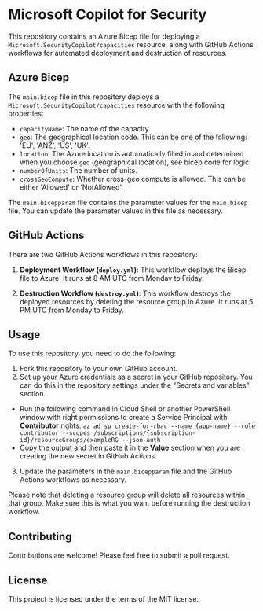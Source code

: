 # Microsoft Copilot for Security

This repository contains an Azure Bicep file for deploying a `Microsoft.SecurityCopilot/capacities` resource, along with GitHub Actions workflows for automated deployment and destruction of resources.

## Azure Bicep

The `main.bicep` file in this repository deploys a `Microsoft.SecurityCopilot/capacities` resource with the following properties:

- `capacityName`: The name of the capacity.
- `geo`: The geographical location code. This can be one of the following: 'EU', 'ANZ', 'US', 'UK'.
- `location`: The Azure location is automatically filled in and determined when you choose `geo` (geographical location), see bicep code for logic.
- `numberOfUnits`: The number of units.
- `crossGeoCompute`: Whether cross-geo compute is allowed. This can be either 'Allowed' or 'NotAllowed'.

The `main.bicepparam` file contains the parameter values for the `main.bicep` file. You can update the parameter values in this file as necessary.

## GitHub Actions

There are two GitHub Actions workflows in this repository:

1. **Deployment Workflow (`deploy.yml`)**: This workflow deploys the Bicep file to Azure. It runs at 8 AM UTC from Monday to Friday.

2. **Destruction Workflow (`destroy.yml`)**: This workflow destroys the deployed resources by deleting the resource group in Azure. It runs at 5 PM UTC from Monday to Friday.

## Usage

To use this repository, you need to do the following:

1. Fork this repository to your own GitHub account.
2. Set up your Azure credentials as a secret in your GitHub repository. You can do this in the repository settings under the "Secrets and variables" section.
  - Run the following command in Cloud Shell or another PowerShell window with right permissions to create a Service Principal with **Contributor** rights.
  `az ad sp create-for-rbac --name {app-name} --role contributor --scopes /subscriptions/{subscription-id}/resourceGroups/exampleRG --json-auth` 
  - Copy the output and then paste it in the **Value** section when you are creating the new secret in GitHub Actions.
3. Update the parameters in the `main.bicepparam` file and the GitHub Actions workflows as necessary.

Please note that deleting a resource group will delete all resources within that group. Make sure this is what you want before running the destruction workflow.

## Contributing

Contributions are welcome! Please feel free to submit a pull request.

## License

This project is licensed under the terms of the MIT license.
